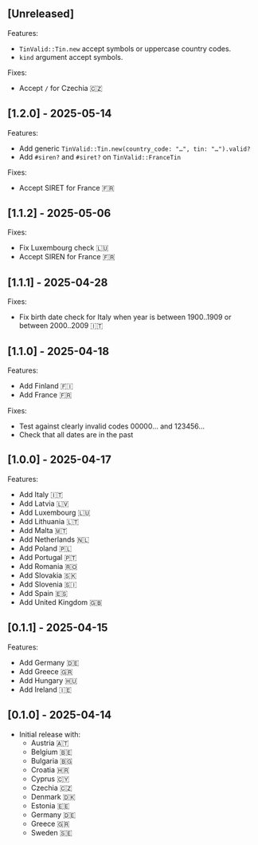## [Unreleased]

Features:
- `TinValid::Tin.new` accept symbols or uppercase country codes.
- `kind` argument accept symbols.

Fixes:
- Accept `/` for Czechia 🇨🇿

## [1.2.0] - 2025-05-14

Features:
- Add generic `TinValid::Tin.new(country_code: "…", tin: "…").valid?`
- Add `#siren?` and `#siret?` on `TinValid::FranceTin`

Fixes:
- Accept SIRET for France 🇫🇷

## [1.1.2] - 2025-05-06

Fixes:
- Fix Luxembourg check 🇱🇺
- Accept SIREN for France 🇫🇷

## [1.1.1] - 2025-04-28

Fixes:
- Fix birth date check for Italy when year is between 1900..1909 or between
  2000..2009 🇮🇹

## [1.1.0] - 2025-04-18

Features:
- Add Finland 🇫🇮
- Add France 🇫🇷

Fixes:
- Test against clearly invalid codes 00000… and 123456…
- Check that all dates are in the past

## [1.0.0] - 2025-04-17

Features:
- Add Italy 🇮🇹
- Add Latvia 🇱🇻
- Add Luxembourg 🇱🇺
- Add Lithuania 🇱🇹
- Add Malta 🇲🇹
- Add Netherlands 🇳🇱
- Add Poland 🇵🇱
- Add Portugal 🇵🇹
- Add Romania 🇷🇴
- Add Slovakia 🇸🇰
- Add Slovenia 🇸🇮
- Add Spain 🇪🇸
- Add United Kingdom 🇬🇧

## [0.1.1] - 2025-04-15

Features:
- Add Germany 🇩🇪
- Add Greece 🇬🇷
- Add Hungary 🇭🇺
- Add Ireland 🇮🇪

## [0.1.0] - 2025-04-14

- Initial release with:
  - Austria 🇦🇹
  - Belgium 🇧🇪
  - Bulgaria 🇧🇬
  - Croatia 🇭🇷
  - Cyprus 🇨🇾
  - Czechia 🇨🇿
  - Denmark 🇩🇰
  - Estonia 🇪🇪
  - Germany 🇩🇪
  - Greece 🇬🇷
  - Sweden 🇸🇪
